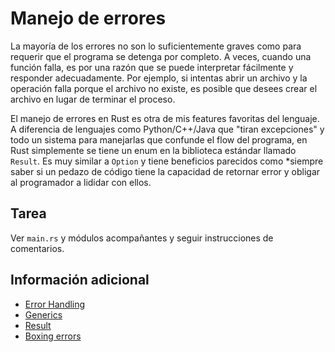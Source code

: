 # Manejo de errores

La mayoría de los errores no son lo suficientemente graves como para requerir que el programa se detenga por completo. A veces, cuando una función falla, es por una razón que se puede interpretar fácilmente y responder adecuadamente. Por ejemplo, si intentas abrir un archivo y la operación falla porque el archivo no existe, es posible que desees crear el archivo en lugar de terminar el proceso.

El manejo de errores en Rust es otra de mis features favoritas del lenguaje.
A diferencia de lenguajes como Python/C++/Java que "tiran excepciones" y todo
un sistema para manejarlas que confunde el flow del programa, en Rust simplemente
se tiene un enum en la biblioteca estándar llamado `Result`. Es muy similar
a `Option` y tiene beneficios parecidos como *siempre saber si un pedazo de
código tiene la capacidad de retornar error y obligar al programador a lididar con ellos.

## Tarea

Ver `main.rs` y módulos acompañantes y seguir instrucciones de comentarios. 

## Información adicional

- [Error Handling](https://doc.rust-lang.org/book/ch09-02-recoverable-errors-with-result.html)
- [Generics](https://doc.rust-lang.org/book/ch10-01-syntax.html)
- [Result](https://doc.rust-lang.org/rust-by-example/error/result.html)
- [Boxing errors](https://doc.rust-lang.org/rust-by-example/error/multiple_error_types/boxing_errors.html)
